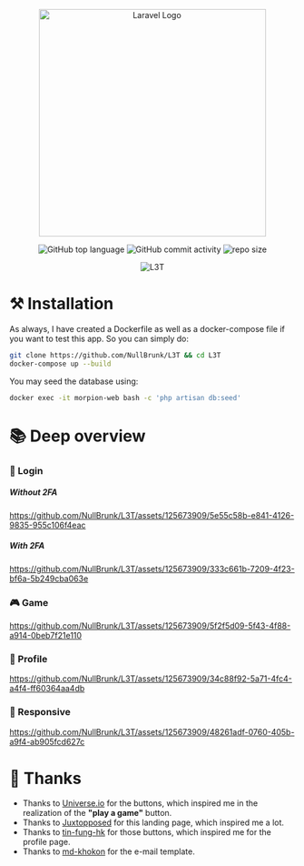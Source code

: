 <div align="center">

<a href="https://laravel.com" target="_blank"><img src="https://raw.githubusercontent.com/laravel/art/master/logo-lockup/5%20SVG/2%20CMYK/1%20Full%20Color/laravel-logolockup-cmyk-red.svg" width="400" alt="Laravel Logo"></a>  
    
![GitHub top language](https://img.shields.io/github/languages/top/NullBrunk/L3T?style=for-the-badge)
![GitHub commit activity](https://img.shields.io/github/commit-activity/m/NullBrunk/L3T?style=for-the-badge)
![repo size](https://img.shields.io/github/repo-size/NullBrunk/L3T?style=for-the-badge)

![L3T](https://github.com/NullBrunk/L3T/assets/125673909/1c2c492c-1a03-4670-8fb3-1bb291005b2a)



</div>


# ⚒️ Installation
As always, I have created a Dockerfile as well as a docker-compose file if you want to test this app. 
So you can simply do:

```bash
git clone https://github.com/NullBrunk/L3T && cd L3T
docker-compose up --build
```

You may seed the database using:
```bash
docker exec -it morpion-web bash -c 'php artisan db:seed'
```

# 📚 Deep overview

### 🔐 Login

##### Without 2FA
https://github.com/NullBrunk/L3T/assets/125673909/5e55c58b-e841-4126-9835-955c106f4eac



##### With 2FA
https://github.com/NullBrunk/L3T/assets/125673909/333c661b-7209-4f23-bf6a-5b249cba063e





### 🎮 Game
https://github.com/NullBrunk/L3T/assets/125673909/5f2f5d09-5f43-4f88-a914-0beb7f21e110




### 👤 Profile
https://github.com/NullBrunk/L3T/assets/125673909/34c88f92-5a71-4fc4-a4f4-ff60364aa4db



### 📱 Responsive
https://github.com/NullBrunk/L3T/assets/125673909/48261adf-0760-405b-a9f4-ab905fcd627c



# 🤝 Thanks

- Thanks to <a href="https://uiverse.io/buttons">Universe.io</a> for the buttons, which inspired me in the realization of the **"play a game"** button.
- Thanks to <a href="https://codepen.io/Juxtopposed/pen/mdvaezM">Juxtopposed</a> for this landing page, which inspired me a lot.
- Thanks to <a href="https://codepen.io/tin-fung-hk/pen/MWrRqBw">tin-fung-hk</a> for those buttons, which inspired me for the profile page.
- Thanks to <a href="https://codepen.io/md-khokon/pen/bPLqzV">md-khokon</a> for the e-mail template. 
 



